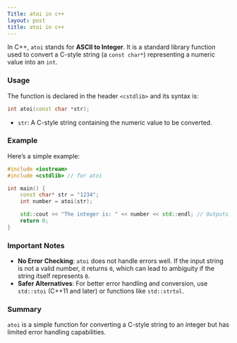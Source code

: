 ```yaml
---
Title: atoi in c++
layout: post
title: atoi in c++
---
```

In C++, `atoi` stands for **ASCII to Integer**. It is a standard library function used to convert a C-style string (a `const char*`) representing a numeric value into an `int`.

### Usage
The function is declared in the header `<cstdlib>` and its syntax is:

```cpp
int atoi(const char *str);
```

- `str`: A C-style string containing the numeric value to be converted.

### Example
Here’s a simple example:

```cpp
#include <iostream>
#include <cstdlib> // for atoi

int main() {
    const char* str = "1234";
    int number = atoi(str);

    std::cout << "The integer is: " << number << std::endl; // Outputs: The integer is: 1234
    return 0;
}
```

### Important Notes
- **No Error Checking**: `atoi` does not handle errors well. If the input string is not a valid number, it returns `0`, which can lead to ambiguity if the string itself represents `0`.
- **Safer Alternatives**: For better error handling and conversion, use `std::stoi` (C++11 and later) or functions like `std::strtol`.

### Summary
`atoi` is a simple function for converting a C-style string to an integer but has limited error handling capabilities.
